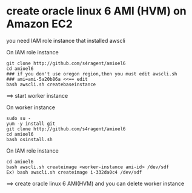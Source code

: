 # create oracle linux 6 AMI (HVM) on Amazon EC2
you need IAM role instance that installed awscli

On IAM role instance
    
    git clone http://github.com/s4ragent/amioel6
    cd amioel6
    ### if you don't use oregon region,then you must edit awscli.sh
    ### ami=ami-5a20b86a <<== edit
    bash awscli.sh createbaseinstance
==> start worker instance

On worker instance

    sudo su -
    yum -y install git
    git clone http://github.com/s4ragent/amioel6
    cd amioel6
    bash osinstall.sh

On IAM role instance

    cd amioel6
    bash awscli.sh createimage <worker-instance ami-id> /dev/sdf
    Ex) bash awscli.sh createimage i-332da0c4 /dev/sdf
==> create oracle linux 6 AMI(HVM) and you can delete worker instance
